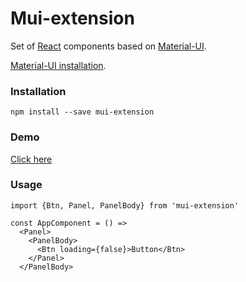 # Mui-extension

Set of [React](https://reactjs.org/) components based on [Material-UI](https://material.io/icons/).

[Material-UI installation](http://google.github.io/material-design-icons/#icon-font-for-the-web).

### Installation

```npm install --save mui-extension```

### Demo

[Click here](https://mui-extension.firebaseapp.com/)

### Usage

```
import {Btn, Panel, PanelBody} from 'mui-extension'

const AppComponent = () => 
  <Panel>
    <PanelBody>
      <Btn loading={false}>Button</Btn>
    </Panel>
  </PanelBody>
```

